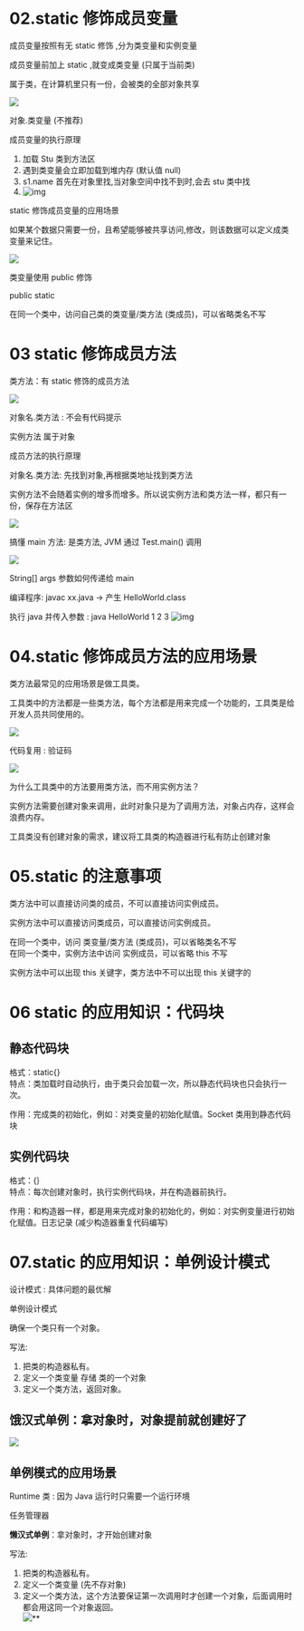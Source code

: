 # 02.static 修饰成员变量

成员变量按照有无 static 修饰 ,分为类变量和实例变量

成员变量前加上 static ,就变成类变量 (只属于当前类)

属于类，在计算机里只有一份，会被类的全部对象共享

![](https://raw.githubusercontent.com/tianran721/img/main/img/20240108234951.png)

对象.类变量 (不推荐)

成员变量的执行原理

1. 加载 Stu 类到方法区
2. 遇到类变量会立即加载到堆内存 (默认值 null)
3. s1.name 首先在对象里找,当对象空间中找不到时,会去 stu 类中找
4. ![img](https://raw.githubusercontent.com/tianran721/img/main/img/20240109010806.png)

static 修饰成员变量的应用场景

如果某个数据只需要一份，且希望能够被共享访问,修改，则该数据可以定义成类变量来记住。

![](https://raw.githubusercontent.com/tianran721/img/main/img/20240109000142.png)

类变量使用 public 修饰

public static

在同一个类中，访问自己类的类变量/类方法 (类成员)，可以省略类名不写

# 03 static 修饰成员方法

类方法：有 static 修饰的成员方法

![](https://raw.githubusercontent.com/tianran721/img/main/img/20240109140210.png)

对象名.类方法 : 不会有代码提示

实例方法 属于对象

成员方法的执行原理

对象名.类方法: 先找到对象,再根据类地址找到类方法

实例方法不会随着实例的增多而增多。所以说实例方法和类方法一样，都只有一份，保存在方法区

![](https://raw.githubusercontent.com/tianran721/img/main/img/20240109140229.png)

搞懂 main 方法: 是类方法, JVM 通过 Test.main() 调用

![](https://raw.githubusercontent.com/tianran721/img/main/img/20240109115543.png)

String[] args 参数如何传递给 main

编译程序: javac xx.java -> 产生 HelloWorld.class

执行 java 并传入参数 : java HelloWorld 1 2 3 ![img](https://raw.githubusercontent.com/tianran721/img/main/img/20240109115805.png)

# 04.static 修饰成员方法的应用场景

类方法最常见的应用场景是做工具类。

工具类中的方法都是一些类方法，每个方法都是用来完成一个功能的，工具类是给开发人员共同使用的。

![](https://raw.githubusercontent.com/tianran721/img/main/img/20240109120200.png)

代码复用 : 验证码

![](https://raw.githubusercontent.com/tianran721/img/main/img/20240109120514.png)

为什么工具类中的方法要用类方法，而不用实例方法？

实例方法需要创建对象来调用，此时对象只是为了调用方法，对象占内存，这样会浪费内存。

工具类没有创建对象的需求，建议将工具类的构造器进行私有防止创建对象

# 05.static 的注意事项

类方法中可以直接访问类的成员，不可以直接访问实例成员。

实例方法中可以直接访问类成员，可以直接访问实例成员。

在同一个类中，访问 类变量/类方法 (类成员)，可以省略类名不写  
在同一个类中，实例方法中访问 实例成员，可以省略 this 不写

实例方法中可以出现 this 关键字，类方法中不可以出现 this 关键字的

# 06 static 的应用知识：代码块

## 静态代码块

格式：static{}  
特点：类加载时自动执行，由于类只会加载一次，所以静态代码块也只会执行一次。

作用：完成类的初始化，例如：对类变量的初始化赋值。Socket 类用到静态代码块

## 实例代码块

格式：{｝  
特点：每次创建对象时，执行实例代码块，并在构造器前执行。

作用：和构造器一样，都是用来完成对象的初始化的，例如：对实例变量进行初始化赋值。日志记录 (减少构造器重复代码编写)

# 07.static 的应用知识：单例设计模式

设计模式 : 具体问题的最优解

单例设计模式

确保一个类只有一个对象。

写法:

1. 把类的构造器私有。
2. 定义一个类变量 存储 类的一个对象
3. 定义一个类方法，返回对象。

## 饿汉式单例：拿对象时，对象提前就创建好了

![](https://raw.githubusercontent.com/tianran721/img/main/img/20240109150915.png)

## 单例模式的应用场景

Runtime 类 : 因为 Java 运行时只需要一个运行环境

任务管理器

**懒汉式单例**：拿对象时，才开始创建对象

写法:

1. 把类的构造器私有。
2. 定义一个类变量 (先不存对象)
3. 定义一个类方法，这个方法要保证第一次调用时才创建一个对象，后面调用时都会用这同一个对象返回。  
![](https://raw.githubusercontent.com/tianran721/img/main/img/20240109151822.png)**
